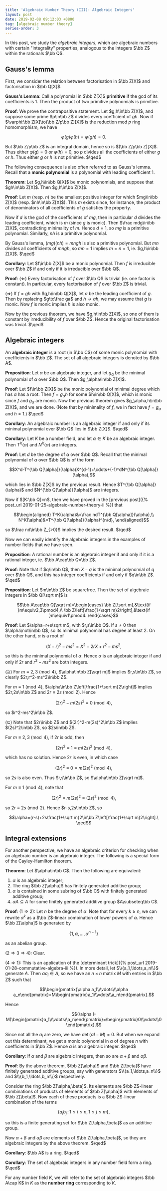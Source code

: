 ```yaml
---
title: 'Algebraic Number Theory (III): Algebraic Integers'
layout: post
date: 2019-02-08 09:12:03 +0800
tag: [algebraic number theory]
series-order: 3
---
```


In this post, we study the _algebraic integers_, which are algebraic numbers with certain "integrality" properties, analogous to the integers $\bb Z$ within the rationals $\bb Q$.

<!--more-->

## Gauss's lemma

First, we consider the relation between factorisation in $\bb Z[X]$ and factorisation in $\bb Q[X]$.

__Gauss's Lemma__: Call a polynomial in $\bb Z[X]$ __primitive__ if the gcd of its coefficients is $1$. Then the product of two primitive polynomials is primitive.

__Proof__: We prove the contrapositive statement. Let $g,h\in\bb Z[X]$, and suppose some prime $p\in\bb Z$ divides every coefficient of $gh$. Now if $\varphi:\bb Z[X]\to(\bb Z/p\bb Z)[X]$ is the reduction mod $p$ ring homomorphism, we have

$$\varphi(g)\varphi(h)=\varphi(gh)=0.$$

But $\bb Z/p\bb Z$ is an integral domain, hence so is $(\bb Z/p\bb Z)[X]$. Thus either $\varphi(g)=0$ or $\varphi(h)=0$, so $p$ divides all the coefficients of either $g$ or $h$. Thus either $g$ or $h$ is not primitive. $\qed$

The following consequence is also often referred to as Gauss's lemma. Recall that a __monic polynomial__ is a polynomial with leading coefficient $1$.

__Theorem__: Let $g,h\in\bb Q[X]$ be monic polynomials, and suppose that $gh\in\bb Z[X]$. Then $g,h\in\bb Z[X]$.

__Proof__: Let $m$ (resp. $n$) be the smallest positive integer for which $mg\in\bb Z[X]$ (resp. $nh\in\bb Z[X]$). This $m$ exists since, for instance, the product of denominators of all coefficients of $g$ satisfies the property.

Now if $d$ is the gcd of the coefficients of $mg$, then in particular $d$ divides the leading coefficient, which is $m$ (since $g$ is monic). Then $\frac mdg\in\bb Z[X]$, contradicting minimality of $m$. Hence $d=1$, so $mg$ is a primitive polynomial. Similarly, $nh$ is a primitive polynomial.

By Gauss's lemma, $(mg)(nh)=mngh$ is also a primitive polynomial. But $mn$ divides all coefficients of $mngh$, so $mn=1$ implies $m=n=1$, ie. $g,h\in\bb Z[X]$. $\qed$

__Corollary__: Let $f\in\bb Z[X]$ be a monic polynomial. Then $f$ is irreducible over $\bb Z$ if and only if it is irreducible over $\bb Q$.

__Proof__: ($\Leftarrow$) Every factorisation of $f$ over $\bb Q$ is trivial (ie. one factor is constant). In particular, every factorisation of $f$ over $\bb Z$ is trivial.

($\Rightarrow$) If $f=gh$ with $g,h\in\bb Q[X]$, let $a$ be the leading coefficient of $g$. Then by replacing $g\to\frac ga$ and $h\to ah$, we may assume that $g$ is monic. Now $f$ is monic implies $h$ is also monic.

Now by the previous theorem, we have $g,h\in\bb Z[X]$, so one of them is constant by irreducibility of $f$ over $\bb Z$. Hence the original factorisation was trivial. $\qed$

## Algebraic integers

An __algebraic integer__ is a root (in $\bb C$) of some monic polynomial with coefficients in $\bb Z$. The set of all algebraic integers is denoted by $\bb A$.

__Proposition__: Let $\alpha$ be an algebraic integer, and let $g_\alpha$ be the minimal polynomial of $\alpha$ over $\bb Q$. Then $g_\alpha\in\bb Z[X]$.

__Proof__: Let $f\in\bb Z[X]$ be the monic polynomial of minimal degree which has $\alpha$ has a root. Then $f=g_\alpha h$ for some $h\in\bb Q[X]$, which is monic since $f$ and $g_\alpha$ are monic. Now the previous theorem gives $g_\alpha,h\in\bb Z[X]$, and we are done. (Note that by minimality of $f$, we in fact have $f=g_\alpha$ and $h=1$.) $\qed$

__Corollary__: An algebraic number is an algebraic integer if and only if its minimal polynomial over $\bb Q$ lies in $\bb Z[X]$. $\qed$

__Corollary__: Let $K$ be a number field, and let $\alpha\in K$ be an algebraic integer. Then $T^K(\alpha)$ and $N^K(\alpha)$ are integers.

__Proof__: Let $d$ be the degree of $\alpha$ over $\bb Q$. Recall that the minimal polynomial of $\alpha$ over $\bb Q$ is of the form

$$X^d-T^{\bb Q[\alpha]}(\alpha)X^{d-1}+\cdots+(-1)^dN^{\bb Q[\alpha]}(\alpha),$$

which lies in $\bb Z[X]$ by the previous result. Hence $T^{\bb Q[\alpha]}(\alpha)$ and $N^{\bb Q[\alpha]}(\alpha)$ are integers.

Now if $[K:\bb Q]=n$, then we have proved in the [previous post]({% post_url 2019-01-25-algebraic-number-theory-ii %}) that

$$\begin{aligned}
T^K(\alpha)&=\frac ndT^{\bb Q[\alpha]}(\alpha),\\
N^K(\alpha)&=T^{\bb Q[\alpha]}(\alpha)^{n/d},
\end{aligned}$$

so $\frac nd\in\bb Z_{>0}$ implies the desired result. $\qed$

Now we can easily identify the algebraic integers in the examples of number fields that we have seen.

__Proposition__: A rational number is an algebraic integer if and only if it is a rational integer, ie. $\bb A\cap\bb Q=\bb Z$.

__Proof__: Note that if $q\in\bb Q$, then $X-q$ is the minimal polynomial of $q$ over $\bb Q$, and this has integer coefficients if and only if $q\in\bb Z$. $\qed$

__Proposition__: Let $m\in\bb Z$ be squarefree. Then the set of algebraic integers in $\bb Q[\sqrt m]$ is

$$\bb A\cap\bb Q[\sqrt m]=\begin{cases}
\bb Z[\sqrt m],&\text{if }m\equiv2,3\pmod4,\\
\bb Z\left[\frac{1+\sqrt m}2\right],&\text{if }m\equiv1\pmod4.
\end{cases}$$

__Proof__: Let $\alpha=r+s\sqrt m$, with $r,s\in\bb Q$. If $s\neq0$ then $\alpha\not\in\bb Q$, so its minimal polynomial has degree at least $2$. On the other hand, $\alpha$ is a root of

$$(X-r)^2-ms^2=X^2-2rX+r^2-ms^2,$$

so this is the minimal polynomial of $\alpha$. Hence $\alpha$ is an algebraic integer if and only if $2r$ and $r^2-ms^2$ are both integers.

($\supseteq$) For $m\equiv2,3\pmod4$, $\alpha\in\bb Z[\sqrt m]$ implies $r,s\in\bb Z$, so clearly $2r,r^2-ms^2\in\bb Z$.

For $m\equiv1\pmod4$, $\alpha\in\bb Z\left[\frac{1+\sqrt m}2\right]$ implies $2r,2s\in\bb Z$ and $2r\equiv2s\pmod2$. Hence

$$(2r)^2-m(2s)^2\equiv0\pmod4,$$

so $r^2-ms^2\in\bb Z$.

($\subseteq$) Note that $2r\in\bb Z$ and $(2r)^2-m(2s)^2\in\bb Z$ implies $(2s)^2\in\bb Z$, so $2s\in\bb Z$.

For $m\equiv2,3\pmod4$, if $2r$ is odd, then

$$(2r)^2\equiv1\equiv m(2s)^2\pmod4,$$

which has no solution. Hence $2r$ is even, in which case

$$(2r)^2\equiv0\equiv m(2s)^2\pmod4,$$

so $2s$ is also even. Thus $r,s\in\bb Z$, so $\alpha\in\bb Z[\sqrt m]$.

For $m\equiv1\pmod4$, note that

$$(2r)^2\equiv m(2s)^2\equiv(2s)^2\pmod4,$$

so $2r\equiv2s\pmod2$. Hence $r-s,2s\in\bb Z$, so

$$\alpha=(r-s)+2s\frac{1+\sqrt m}2\in\bb Z\left[\frac{1+\sqrt m}2\right].\ \qed$$

## Integral extensions

For another perspective, we have an algebraic criterion for checking when an algebraic number is an algebraic integer. The following is a special form of the Cayley-Hamilton theorem.

__Theorem__: Let $\alpha\in\bb C$. Then the following are equivalent:
1. $\alpha$ is an algebraic integer;
2. The ring $\bb Z[\alpha]$ has finitely generated additive group;
3. $\alpha$ is contained in some subring of $\bb C$ with finitely generated additive group;
4. $\alpha A\subseteq A$ for some finitely generated additive group $A\subseteq\bb C$.

__Proof__: ($1\Rightarrow2$): Let $n$ be the degree of $\alpha$. Note that for every $k\geq n$, we can rewrite $\alpha^k$ as a $\bb Z$-linear combination of lower powers of $\alpha$. Hence $\bb Z[\alpha]$ is generated by

$$\{1,\alpha,\ldots,\alpha^{n-1}\}$$

as an abelian group.

($2\Rightarrow3\Rightarrow4$): Clear.

($4\Rightarrow1$): This is an application of the [determinant trick]({% post_url 2019-01-28-commutative-algebra-iii %}). In more detail, let $\\{a_1,\ldots,a_n\\}$ generate $A$. Then $\alpha a_i\in A$, so we have an $n\times n$ matrix $M$ with entries in $\bb Z$ such that

$$\begin{pmatrix}\alpha a_1\\\vdots\\\alpha a_n\end{pmatrix}=M\begin{pmatrix}a_1\\\vdots\\a_n\end{pmatrix}.$$

Hence

$$(\alpha I-M)\begin{pmatrix}a_1\\\vdots\\a_n\end{pmatrix}=\begin{pmatrix}0\\\vdots\\0\end{pmatrix}.$$

Since not all the $a_i$ are zero, we have $\det(\alpha I-M)=0$. But when we expand out this determinant, we get a monic polynomial in $\alpha$ of degree $n$ with coefficients in $\bb Z$. Hence $\alpha$ is an algebraic integer. $\qed$

__Corollary__: If $\alpha$ and $\beta$ are algebraic integers, then so are $\alpha+\beta$ and $\alpha\beta$.

__Proof__: By the above theorem, $\bb Z[\alpha]$ and $\bb Z[\beta]$ have finitely generated additive groups, say with generators $\\{a_1,\ldots,a_n\\}$ and $\\{b_1,\ldots,b_m\\}$ respectively. 

Consider the ring $\bb Z[\alpha,\beta]$. Its elements are $\bb Z$-linear combinations of products of elements of $\bb Z[\alpha]$ with elements of $\bb Z[\beta]$. Now each of these products is a $\bb Z$-linear combination of the terms

$$\{a_ib_j\,:\,1\leq i\leq n,\,1\leq j\leq m\},$$

so this is a finite generating set for $\bb Z[\alpha,\beta]$ as an additive group. 

Now $\alpha+\beta$ and $\alpha\beta$ are elements of $\bb Z[\alpha,\beta]$, so they are algebraic integers by the above theorem. $\qed$

__Corollary__: $\bb A$ is a ring. $\qed$

__Corollary__: The set of algebraic integers in any number field form a ring. $\qed$

For any number field $K$, we will refer to the set of algebraic integers $\bb A\cap K$ in $K$ as the __number ring__ corresponding to $K$.